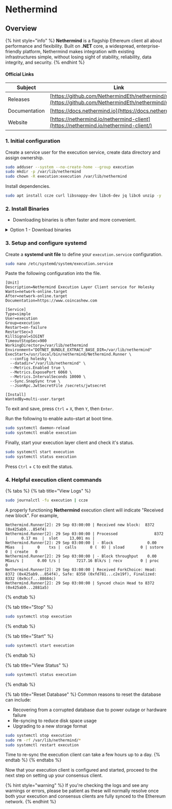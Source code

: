 # Nethermind

## Overview

{% hint style="info" %}
**Nethermind** is a flagship Ethereum client all about performance and flexibility. Built on **.NET** core, a widespread, enterprise-friendly platform, Nethermind makes integration with existing infrastructures simple, without losing sight of stability, reliability, data integrity, and security.
{% endhint %}

#### Official Links

| Subject       | Link                                                                                                         |
| ------------- | ------------------------------------------------------------------------------------------------------------ |
| Releases      | [https://github.com/NethermindEth/nethermind/releases](https://github.com/NethermindEth/nethermind/releases) |
| Documentation | [https://docs.nethermind.io](https://docs.nethermind.io/)                                                    |
| Website       | [https://nethermind.io/nethermind-client](https://nethermind.io/nethermind-client/)                          |

### 1. Initial configuration

Create a service user for the execution service, create data directory and assign ownership.

```bash
sudo adduser --system --no-create-home --group execution
sudo mkdir -p /var/lib/nethermind
sudo chown -R execution:execution /var/lib/nethermind
```

Install dependencies.

```bash
sudo apt install ccze curl libsnappy-dev libc6-dev jq libc6 unzip -y
```

### 2. Install Binaries

* Downloading binaries is often faster and more convenient.&#x20;

<details>

<summary>Option 1 - Download binaries</summary>

Run the following to automatically download the latest linux release, un-zip and cleanup.

```bash
RELEASE_URL="https://api.github.com/repos/NethermindEth/nethermind/releases/latest"
BINARIES_URL="$(curl -s $RELEASE_URL | jq -r ".assets[] | select(.name) | .browser_download_url" | grep linux-x64)"

echo Downloading URL: $BINARIES_URL

cd $HOME
wget -O nethermind.zip $BINARIES_URL
unzip -o nethermind.zip -d $HOME/nethermind
rm nethermind.zip
```

Install the binaries.

<pre class="language-bash"><code class="lang-bash"><strong>sudo mv $HOME/nethermind /usr/local/bin/nethermind
</strong></code></pre>

</details>

### **3. Setup and configure systemd**

Create a **systemd unit file** to define your `execution.service` configuration.

```bash
sudo nano /etc/systemd/system/execution.service
```

Paste the following configuration into the file.

```shell
[Unit]
Description=Nethermind Execution Layer Client service for Holesky
Wants=network-online.target
After=network-online.target
Documentation=https://www.coincashew.com

[Service]
Type=simple
User=execution
Group=execution
Restart=on-failure
RestartSec=3
KillSignal=SIGINT
TimeoutStopSec=900
WorkingDirectory=/var/lib/nethermind
Environment="DOTNET_BUNDLE_EXTRACT_BASE_DIR=/var/lib/nethermind"
ExecStart=/usr/local/bin/nethermind/Nethermind.Runner \
  --config holesky \
  --datadir="/var/lib/nethermind" \
  --Metrics.Enabled true \
  --Metrics.ExposePort 6060 \
  --Metrics.IntervalSeconds 10000 \
  --Sync.SnapSync true \
  --JsonRpc.JwtSecretFile /secrets/jwtsecret
  
[Install]
WantedBy=multi-user.target
```

To exit and save, press `Ctrl` + `X`, then `Y`, then `Enter`.

Run the following to enable auto-start at boot time.

```bash
sudo systemctl daemon-reload
sudo systemctl enable execution
```

Finally, start your execution layer client and check it's status.

```bash
sudo systemctl start execution
sudo systemctl status execution
```

Press `Ctrl` + `C` to exit the status.

### 4. Helpful execution client commands

{% tabs %}
{% tab title="View Logs" %}
```bash
sudo journalctl -fu execution | ccze
```

A properly functioning **Nethermind** execution client will indicate "Received new block". For example,

```
Nethermind.Runner[2]: 29 Sep 03:00:00 | Received new block:  8372 (0x425ab9...854f4)
Nethermind.Runner[2]: 29 Sep 03:00:00 | Processed                8372     |      0.17 ms  |  slot     13,001 ms |
Nethermind.Runner[2]: 29 Sep 03:00:00 | - Block               0.00 MGas   |      0    txs |  calls      0 (  0) | sload       0 | sstore      0 | create   0
Nethermind.Runner[2]: 29 Sep 03:00:00 | - Block throughput    0.00 MGas/s |      0.00 t/s |       7217.16 Blk/s | recv        0 | proc        0
Nethermind.Runner[2]: 29 Sep 03:00:00 | Received ForkChoice: Head: 8372 (0x425ab9...854f4), Safe: 8350 (0xfd781...c2e19f), Finalized: 8332 (0x9ccf...88684c)
Nethermind.Runner[2]: 29 Sep 03:00:00 | Synced chain Head to 8372 (0x425ab9...2881a5)
```
{% endtab %}

{% tab title="Stop" %}
```bash
sudo systemctl stop execution
```
{% endtab %}

{% tab title="Start" %}
```bash
sudo systemctl start execution
```
{% endtab %}

{% tab title="View Status" %}
```bash
sudo systemctl status execution
```
{% endtab %}

{% tab title="Reset Database" %}
Common reasons to reset the database can include:

* Recovering from a corrupted database due to power outage or hardware failure
* Re-syncing to reduce disk space usage
* Upgrading to a new storage format

```bash
sudo systemctl stop execution
sudo rm -rf /var/lib/nethermind/*
sudo systemctl restart execution
```

Time to re-sync the execution client can take a few hours up to a day.
{% endtab %}
{% endtabs %}

Now that your execution client is configured and started, proceed to the next step on setting up your consensus client.

{% hint style="warning" %}
If you're checking the logs and see any warnings or errors, please be patient as these will normally resolve once both your execution and consensus clients are fully synced to the Ethereum network.
{% endhint %}
